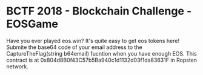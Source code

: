 # BCTF 2018 - Blockchain Challenge - EOSGame

Have you ever played eos.win? It's quite easy to get eos tokens here! Submite the base64 code of your email address to the  CaptureTheFlag(string b64email) fucntion when you have enough EOS. This contract is at 0x804d8B0f43C57b5Ba940c1d1132d03f1da83631F in Ropsten network.